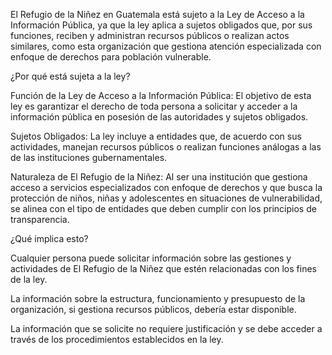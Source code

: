 El Refugio de la Niñez en Guatemala está sujeto a la Ley de Acceso a la Información Pública, ya que la ley aplica a sujetos obligados que, por sus funciones, reciben y administran recursos públicos o realizan actos similares, como esta organización que gestiona atención especializada con enfoque de derechos para población vulnerable.  

¿Por qué está sujeta a la ley?

Función de la Ley de Acceso a la Información Pública:
El objetivo de esta ley es garantizar el derecho de toda persona a solicitar y acceder a la información pública en posesión de las autoridades y sujetos obligados. 

Sujetos Obligados:
La ley incluye a entidades que, de acuerdo con sus actividades, manejan recursos públicos o realizan funciones análogas a las de las instituciones gubernamentales. 

Naturaleza de El Refugio de la Niñez:
Al ser una institución que gestiona acceso a servicios especializados con enfoque de derechos y que busca la protección de niños, niñas y adolescentes en situaciones de vulnerabilidad, se alinea con el tipo de entidades que deben cumplir con los principios de transparencia. 

¿Qué implica esto?

Cualquier persona puede solicitar información sobre las gestiones y actividades de El Refugio de la Niñez que estén relacionadas con los fines de la ley. 

La información sobre la estructura, funcionamiento y presupuesto de la organización, si gestiona recursos públicos, debería estar disponible. 

La información que se solicite no requiere justificación y se debe acceder a través de los procedimientos establecidos en la ley. 
